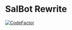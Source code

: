 # SalBot Rewrite

[![CodeFactor](https://www.codefactor.io/repository/github/salc1-org/salbot-rewrite/badge/master?s=be91175dce949e697bc40c478b636c63cff75c2c)](https://www.codefactor.io/repository/github/salc1-org/salbot-rewrite/overview/master)